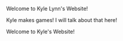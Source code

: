
Welcome to Kyle Lynn's Website!

Kyle makes games! I will talk about that here! 

<p>Welcome to Kyle's Website!</p>


